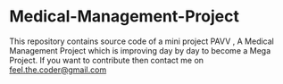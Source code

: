 # Medical-Management-Project
This repository contains source code of a mini project PAVV , A Medical Management Project which is improving day by day to become a Mega Project. If you want to contribute then contact me on feel.the.coder@gmail.com 
